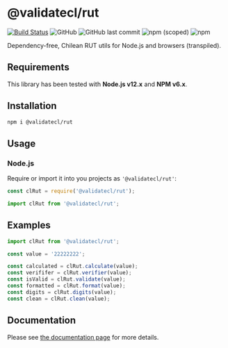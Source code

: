 # @validatecl/rut

[![Build Status](https://travis-ci.com/validatecl/rut.svg?branch=main)](https://travis-ci.org/validatecl/rut)
![GitHub](https://img.shields.io/github/license/validatecl/rut)
![GitHub last commit](https://img.shields.io/github/last-commit/validatecl/rut)
![npm (scoped)](https://img.shields.io/npm/v/@validatecl/rut)
![npm](https://img.shields.io/npm/dw/@validatecl/rut)

Dependency-free, Chilean RUT utils for Node.js and browsers (transpiled).

## Requirements

This library has been tested with **Node.js v12.x** and **NPM v6.x**.

## Installation

```sh
npm i @validatecl/rut
```

## Usage

### Node.js

Require or import it into you projects as `'@validatecl/rut'`:

```js
const clRut = require('@validatecl/rut');
```

```ts
import clRut from '@validatecl/rut';
```

## Examples

```ts
import clRut from '@validatecl/rut';

const value = '22222222';

const calculated = clRut.calculate(value);
const verififer = clRut.verifier(value);
const isValid = clRut.validate(value);
const formatted = clRut.format(value);
const digits = clRut.digits(value);
const clean = clRut.clean(value);
```

## Documentation

Please see [the documentation page](https://validatecl.github.io/rut/) for more details.
